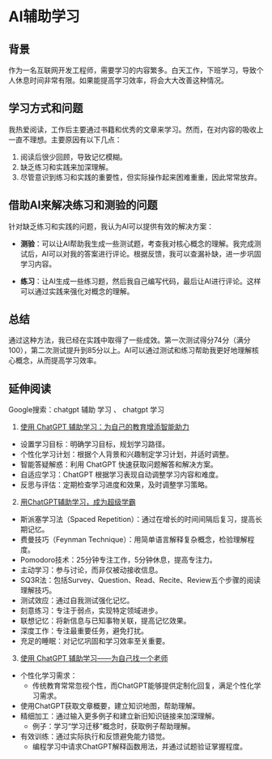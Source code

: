 # AI辅助学习

## 背景

作为一名互联网开发工程师，需要学习的内容繁多。白天工作，下班学习，导致个人休息时间非常有限。如果能提高学习效率，将会大大改善这种情况。

## 学习方式和问题

我热爱阅读，工作后主要通过书籍和优秀的文章来学习。然而，在对内容的吸收上一直不理想。主要原因有以下几点：

1. 阅读后很少回顾，导致记忆模糊。
2. 缺乏练习和实践来加深理解。
3. 尽管意识到练习和实践的重要性，但实际操作起来困难重重，因此常常放弃。

## 借助AI来解决练习和测验的问题

针对缺乏练习和实践的问题，我认为AI可以提供有效的解决方案：

- **测验**：可以让AI帮助我生成一些测试题，考查我对核心概念的理解。我完成测试后，AI可以对我的答案进行评论。根据反馈，我可以查漏补缺，进一步巩固学习内容。
  
- **练习**：让AI生成一些练习题，然后我自己编写代码，最后让AI进行评论。这样可以通过实践来强化对概念的理解。

## 总结

通过这种方法，我已经在实践中取得了一些成效。第一次测试得分74分（满分100），第二次测试提升到85分以上。AI可以通过测试和练习帮助我更好地理解核心概念，从而提高学习效率。


## 延伸阅读
Google搜索：chatgpt 辅助 学习 、 chatgpt 学习

1. [使用 ChatGPT 辅助学习：为自己的教育增添智能助力](https://cloud.baidu.com/article/2729975)
  - 设置学习目标：明确学习目标，规划学习路径。
  - 个性化学习计划：根据个人背景和兴趣制定学习计划，并适时调整。
  - 智能答疑解惑：利用 ChatGPT 快速获取问题解答和解决方案。
  - 自适应学习：ChatGPT 根据学习表现自动调整学习内容和难度。
  - 反思与评估：定期检查学习进度和效果，及时调整学习策略。
 
2. [用ChatGPT辅助学习，成为超级学霸](https://www.wehelpwin.com/article/4776)
  - 斯派塞学习法（Spaced Repetition）：通过在增长的时间间隔后复习，提高长期记忆。
  - 费曼技巧（Feynman Technique）：用简单语言解释复杂概念，检验理解程度。
  - Pomodoro技术：25分钟专注工作，5分钟休息，提高专注力。
  - 主动学习：参与讨论，而非仅被动接收信息。
  - SQ3R法：包括Survey、Question、Read、Recite、Review五个步骤的阅读理解技巧。
  - 测试效应：通过自我测试强化记忆。
  - 刻意练习：专注于弱点，实现特定领域进步。
  - 联想记忆：将新信息与已知事物关联，提高记忆效果。
  - 深度工作：专注最重要任务，避免打扰。
  - 充足的睡眠：对记忆巩固和学习效率至关重要。

3. [使用 ChatGPT 辅助学习——为自己找一个老师](https://sspai.com/post/78590)
  - 个性化学习需求：
    - 传统教育常常忽视个性，而ChatGPT能够提供定制化回复，满足个性化学习需求。
  - 使用ChatGPT获取文章概要，建立知识地图，帮助理解。
  - 精细加工：通过输入更多例子和建立新旧知识链接来加深理解。
    - 例子：学习“学习迁移”概念时，获取例子帮助理解。
  - 有效训练：通过实际执行和反馈避免能力错觉。
    - 编程学习中请求ChatGPT解释函数用法，并通过试题验证掌握程度。
